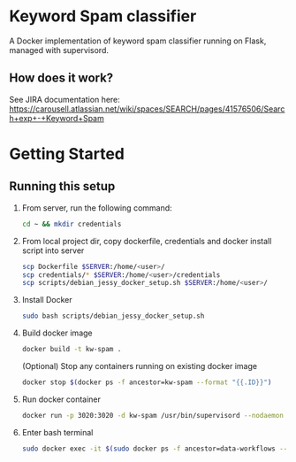 # Keyword Spam classifier

A Docker implementation of keyword spam classifier running on Flask, managed with supervisord.

## How does it work?

See JIRA documentation here: https://carousell.atlassian.net/wiki/spaces/SEARCH/pages/41576506/Search+exp+-+Keyword+Spam


# Getting Started

## Running this setup

1. From server, run the following command:
	```bash
	cd ~ && mkdir credentials
	```

2. From local project dir, copy dockerfile, credentials and docker install script into server
	```bash
	scp Dockerfile $SERVER:/home/<user>/
	scp credentials/* $SERVER:/home/<user>/credentials
	scp scripts/debian_jessy_docker_setup.sh $SERVER:/home/<user>/
	```

3. Install Docker
	```bash
	sudo bash scripts/debian_jessy_docker_setup.sh
	```

4. Build docker image
	```bash
	docker build -t kw-spam .
	```
	(Optional) Stop any containers running on existing docker image
	```bash
	docker stop $(docker ps -f ancestor=kw-spam --format "{{.ID}}")
	```
5. Run docker container
	```bash
	docker run -p 3020:3020 -d kw-spam /usr/bin/supervisord --nodaemon
	```

6. Enter bash terminal
	```bash
	sudo docker exec -it $(sudo docker ps -f ancestor=data-workflows --format "{{.ID}}") /bin/bash
	```
